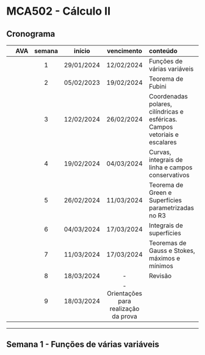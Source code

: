 # MCA502 - Cálculo II

## Cronograma

|   | AVA | semana | início | vencimento | conteúdo |
|:---:|:---:|:---:|:---:|:---:|:---|
|  |  | 1 | 29/01/2024 | 12/02/2024 | Funções de várias variáveis |
|  |  | 2 | 05/02/2023 | 19/02/2024 | Teorema de Fubini |
|  |  | 3 | 12/02/2024 | 26/02/2024 | Coordenadas polares, cilíndricas e esféricas. Campos vetoriais e escalares |
|  |  | 4 | 19/02/2024 | 04/03/2024 | Curvas, integrais de linha e campos conservativos |
|  |  | 5 | 26/02/2024 | 11/03/2024 | Teorema de Green e Superfícies parametrizadas no R3 |
|  |  | 6 | 04/03/2024 | 17/03/2024 | Integrais de superfícies |
|  |  | 7 | 11/03/2024 | 17/03/2024 | Teoremas de Gauss e Stokes, máximos e mínimos |
|  |  | 8 | 18/03/2024 | - | Revisão |
|  |  | 9 | 18/03/2024 | - Orientações para realização da prova |

---


## Semana 1 - Funções de várias variáveis

|  |  |  |  |
|:---:|:---:|:---|:---|